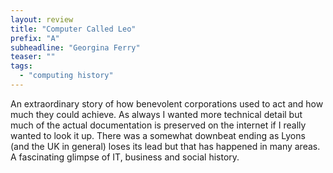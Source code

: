 ```yaml
---
layout: review
title: "Computer Called Leo"
prefix: "A"
subheadline: "Georgina Ferry"
teaser: ""
tags:
  - "computing history"
---
```


An extraordinary story of how benevolent corporations used to act and how much they could achieve. As always I 
wanted more technical detail but much of the actual documentation is preserved on the internet if I really wanted to look it 
up. There was a somewhat downbeat ending as Lyons (and the UK in general) loses its lead but that has happened in 
many areas. A fascinating glimpse of IT, business and social history.

